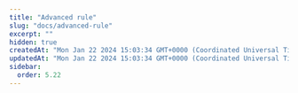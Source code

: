 ```yaml
---
title: "Advanced rule"
slug: "docs/advanced-rule"
excerpt: ""
hidden: true
createdAt: "Mon Jan 22 2024 15:03:34 GMT+0000 (Coordinated Universal Time)"
updatedAt: "Mon Jan 22 2024 15:03:34 GMT+0000 (Coordinated Universal Time)"
sidebar:
  order: 5.22
---
```

